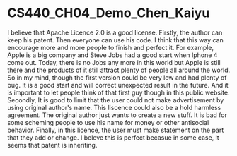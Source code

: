 # CS440_CH04_Demo_Chen_Kaiyu

I believe that Apache Licence 2.0 is a good license. Firstly, the author can keep his patent. Then everyone can use his code. I think that 
this way can encourage more and more people to finish and perfect it. For example, Apple is a big company and Steve Jobs had a good start 
when Iphone 4 come out. Today, there is no Jobs any more in this world but Apple is still there and the products of it still attract plenty
of people all around the world. So in my mind, though the first version could be very low and had plenty of bug. It is a good start and will
correct unexpected result in the future. And it is important to let people think of that first guy though in this public website. Secondly, 
It is good to limit that the user could not make advertisement by using original author's name. This liscence could also be a hold harmless 
agreement. The original author just wants to create a new stuff. It is bad for some scheming people to use his name for money or other 
antisocial behavior. Finally, in this licence, the user must make statement on the part that they add or change. I beleve this is perfect 
becasue in some case, it seems that patent is inheriting. 
